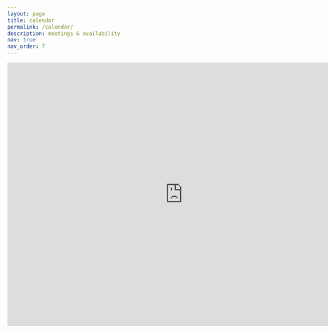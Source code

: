```yaml
---
layout: page
title: calendar
permalink: /calendar/
description: meetings & availability
nav: true
nav_order: 7
---
```


<iframe src="https://calendar.google.com/calendar/embed?height=600&wkst=1&ctz=Europe%2FLondon&showPrint=0&showTitle=0&mode=AGENDA&showTabs=0&src=a3lsZWFvbWFuQGdtYWlsLmNvbQ&src=MDc5YzVjNzliMjI1MDFjYzdhNGIwZDVhZmQ3Zjk5YTAzNDc0MWEyZWQ3MDc2MjMxODQ1NTgxOTYzN2M4ZTA2ZUBncm91cC5jYWxlbmRhci5nb29nbGUuY29t&src=MTNhZGRiOWM2OWUwM2ViMzBiNzU0Mjc2MGM3MGUyNTEwYzIxNDQwNzc1MGRkMGQ0ZTk2ZjA1MWUwYjk3MTgzZUBncm91cC5jYWxlbmRhci5nb29nbGUuY29t&src=dGgwbHRraXAyNDE2dGZxZDl1MmU4ZGJkaWNAZ3JvdXAuY2FsZW5kYXIuZ29vZ2xlLmNvbQ&src=aWJzZGZmb3NvaTFzdHNkbDI1OWhyOWg5ODRAZ3JvdXAuY2FsZW5kYXIuZ29vZ2xlLmNvbQ&color=%234285F4&color=%23C0CA33&color=%23E4C441&color=%23F6BF26&color=%23F6BF26" style="border-width:0" width="800" height="600" frameborder="0" scrolling="no"></iframe>